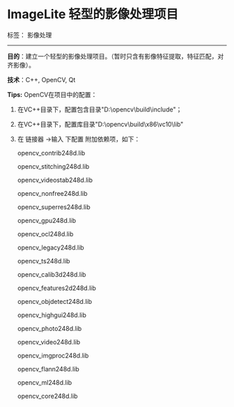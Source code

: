 # ImageLite 轻型的影像处理项目

标签： 影像处理 

---

**目的**：建立一个轻型的影像处理项目。（暂时只含有影像特征提取，特征匹配，对齐影像）。

**技术**：C++, OpenCV, Qt


**Tips:**
OpenCV在项目中的配置：

 1. 在VC++目录下，配置包含目录"D:\opencv\build\include"；
 2. 在VC++目录下，配置库目录"D:\opencv\build\x86\vc10\lib"
 3. 在 链接器 ->输入 下配置 附加依赖项，如下：

    opencv_contrib248d.lib
    
    opencv_stitching248d.lib
    
    opencv_videostab248d.lib
    
    opencv_nonfree248d.lib
    
    opencv_superres248d.lib
    
    opencv_gpu248d.lib
    
    opencv_ocl248d.lib
    
    opencv_legacy248d.lib
    
    opencv_ts248d.lib
    
    opencv_calib3d248d.lib
    
    opencv_features2d248d.lib
    
    opencv_objdetect248d.lib
    
    opencv_highgui248d.lib
    
    opencv_photo248d.lib
    
    opencv_video248d.lib
    
    opencv_imgproc248d.lib
    
    opencv_flann248d.lib
    
    opencv_ml248d.lib
    
    opencv_core248d.lib
